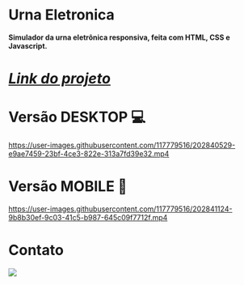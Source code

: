 # Urna Eletronica

**Simulador da urna eletrônica responsiva, feita com HTML, CSS e Javascript.**

# [_Link do projeto_](https://dimitri8421.github.io/urna-eletronica2022/)
# Versão DESKTOP 💻
https://user-images.githubusercontent.com/117779516/202840529-e9ae7459-23bf-4ce3-822e-313a7fd39e32.mp4

# Versão MOBILE 📱

https://user-images.githubusercontent.com/117779516/202841124-9b8b30ef-9c03-41c5-b987-645c09f7712f.mp4

# Contato
<a href="https://api.whatsapp.com/send?phone=+556999687858" target="_blank"><img src="https://img.shields.io/badge/WhatsApp-25D366?style=for-the-badge&logo=whatsapp&logoColor=white" target="_blank"></a>

